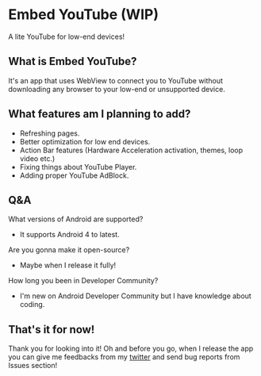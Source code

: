 # Embed YouTube (WIP)
A lite YouTube for low-end devices!

## What is Embed YouTube?

It's an app that uses WebView to connect you to YouTube without downloading any browser to your low-end or unsupported device.

## What features am I planning to add?

- Refreshing pages.
- Better optimization for low end devices.
- Action Bar features (Hardware Acceleration activation, themes, loop video etc.)
- Fixing things about YouTube Player.
- Adding proper YouTube AdBlock.

## Q&A

What versions of Android are supported?

- It supports Android 4 to latest.

Are you gonna make it open-source?

- Maybe when I release it fully!

How long you been in Developer Community?

- I'm new on Android Developer Community but I have knowledge about coding.

## That's it for now!

Thank you for looking into it! Oh and before you go, when I release the app you can give me feedbacks from my [twitter](https://twitter.com/besomuncu) and send bug reports from Issues section!
